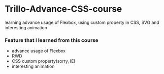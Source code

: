 # Trillo-Advance-CSS-course
learning advance usage of Flexbox, using custom property in CSS, SVG and interesting animation
<br>
<h3>Feature that I learned from this course</h3>
<ul>
  <li>advance usage of Flexbox</li>
  <li>RWD</li>
  <li>CSS custom property(sorry, IE)</li>
  <li>interesting animation</li>
</ul>
